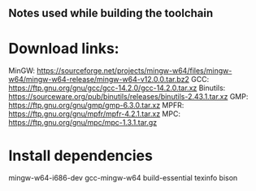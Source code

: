 ## Notes used while building the toolchain

# Download links:

MinGW: https://sourceforge.net/projects/mingw-w64/files/mingw-w64/mingw-w64-release/mingw-w64-v12.0.0.tar.bz2
GCC: https://ftp.gnu.org/gnu/gcc/gcc-14.2.0/gcc-14.2.0.tar.xz
Binutils: https://sourceware.org/pub/binutils/releases/binutils-2.43.1.tar.xz
GMP: https://ftp.gnu.org/gnu/gmp/gmp-6.3.0.tar.xz
MPFR: https://ftp.gnu.org/gnu/mpfr/mpfr-4.2.1.tar.xz
MPC: https://ftp.gnu.org/gnu/mpc/mpc-1.3.1.tar.gz

# Install dependencies
mingw-w64-i686-dev
gcc-mingw-w64
build-essential
texinfo
bison
